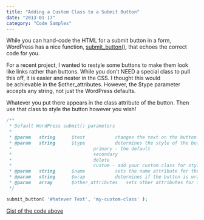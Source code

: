 ```yaml
---
title: "Adding a Custom Class to a Submit Button"
date: "2013-01-17"
category: "Code Samples"
---
```


While you can hand-code the HTML for a submit button in a form, WordPress has a nice function, [submit_button()](https://codex.wordpress.org/Function_Reference/submit_button), that echoes the correct code for you.

For a recent project, I wanted to restyle some buttons to make them look like links rather than buttons. While you don't NEED a special class to pull this off, it is easier and neater in the CSS. I thought this would be achievable in the $other_attributes. However, the $type parameter accepts any string, not just the WordPress defaults.

Whatever you put there appears in the class attribute of the button. Then use that class to style the button however you wish!

```php
/**
 * Default WordPress submit() parameters
 * 
 * @param 	string		$text 			changes the text on the button
 * @param 	string		$type 			determines the style of the button. WordPress styling options:
 *								primary - the default
 *								secondary
 * 								delete
 * 								custom - add your custom class for styling here!
 * @param 	string		$name 			sets the name attribute for the button, its "Submit" by default.
 * @param 	string		$wrap 			determines if the button is wrapped in paragraphs tags or not, the default is true.
 * @param 	array		$other_attributes  	sets other attributes for the button.
 */

submit_button( 'Whatever Text', 'my-custom-class' );
```

[Gist of the code above](https://gist.github.com/slushman/a32d7d8f5bbd4fa04602)
